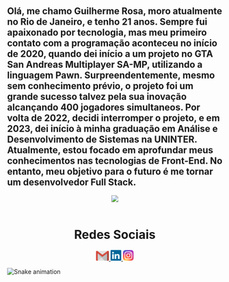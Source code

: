 
## Olá, me chamo Guilherme Rosa, moro atualmente no Rio de Janeiro, e tenho 21 anos. Sempre fui apaixonado por tecnologia, mas meu primeiro contato com a programação aconteceu no início de 2020, quando dei início a um projeto no GTA San Andreas Multiplayer SA-MP, utilizando a linguagem Pawn. Surpreendentemente, mesmo sem conhecimento prévio, o projeto foi um grande sucesso talvez pela sua inovação alcançando 400 jogadores simultaneos. Por volta de 2022, decidi interromper o projeto, e em 2023, dei início à minha graduação em Análise e Desenvolvimento de Sistemas na UNINTER. Atualmente, estou focado em aprofundar meus conhecimentos nas tecnologias de Front-End. No entanto, meu objetivo para o futuro é me tornar um desenvolvedor Full Stack.

<div>
  <div  align="center"> 
  <img  jolly="180em" src="https://github-readme-stats.vercel.app/api?username=guilhermerxsa&show_icons=true&theme=city_lights=true&count_private=true"/>
</div>
<br>
 
  <div  align="center"> 
  <h1 align="center">Redes Sociais</h1>
    <a href = "mailto: work.semnomomentoemdesenvolvimento">
      <img width="30" src="gmail.svg">
    </a>
    <a href = "https://www.linkedin.com/in/semusernomomento/">
      <img width="25" src="linkedin.svg">
    </a>
    <a href = "https://www.instagram.com/guilhermerxsa/">
      <img width="25" src="instagram.png">
    </a>
</div>
  
![Snake animation](https://github.com/LuigiGF/LuigiGF/blob/output/github-contribution-grid-snake.svg)
